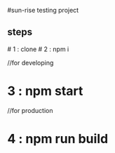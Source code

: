 #sun-rise testing project
<h2> steps </h2>
# 1 : clone
# 2 : npm i

//for developing
# 3 : npm start

//for production 
# 4 : npm run build
